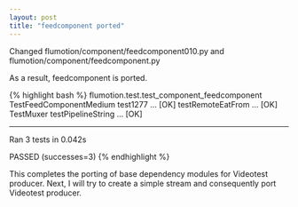 ```yaml
---
layout: post
title: "feedcomponent ported"
---
```


Changed flumotion/component/feedcomponent010.py and flumotion/component/feedcomponent.py 

As a result, feedcomponent is ported.

{% highlight bash %}
flumotion.test.test_component_feedcomponent
  TestFeedComponentMedium
    test1277 ...                                                           [OK]
    testRemoteEatFrom ...                                                  [OK]
  TestMuxer
    testPipelineString ...                                                 [OK]

-------------------------------------------------------------------------------
Ran 3 tests in 0.042s

PASSED (successes=3)
{% endhighlight %}

This completes the porting of base dependency modules for Videotest producer. Next, I will try to create a simple stream and consequently port Videotest producer.
